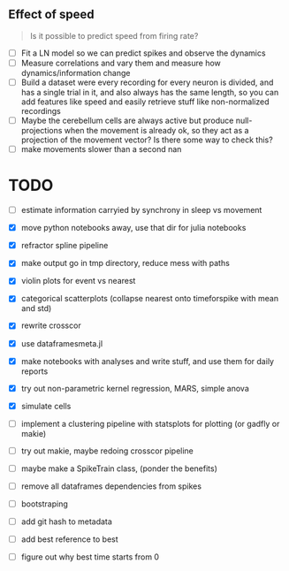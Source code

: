 ## Effect of speed

> Is it possible to predict speed from firing rate?

- [ ] Fit a LN model so we can predict spikes and observe the dynamics
- [ ] Measure correlations and vary them and measure how dynamics/information change
- [ ] Build a dataset were every recording for every neuron is divided, and has a single trial in it, and also always has the same length, so you can add features like speed and easily retrieve stuff like non-normalized recordings
- [ ] Maybe the cerebellum cells are always active but produce null-projections when the movement is already ok, so they act as a projection of the movement vector? Is there some way to check this?
- [ ] make movements slower than a second nan

# TODO

- [ ] estimate information carryied by synchrony in sleep vs movement

- [x] move python notebooks away, use that dir for julia notebooks
- [x] refractor spline pipeline
- [x] make output go in tmp directory, reduce mess with paths
- [x] violin plots for event vs nearest
- [x] categorical scatterplots (collapse nearest onto timeforspike with mean and std)
- [x] rewrite crosscor
- [x] use dataframesmeta.jl
- [x] make notebooks with analyses and write stuff, and use them for daily reports

- [x] try out non-parametric kernel regression, MARS, simple anova
- [x] simulate cells

- [ ] implement a clustering pipeline with statsplots for plotting (or gadfly or makie)

- [ ] try out makie, maybe redoing crosscor pipeline

- [ ] maybe make a SpikeTrain class, (ponder the benefits)
- [ ] remove all dataframes dependencies from spikes

- [ ] bootstraping 

- [ ] add git hash to metadata

- [ ] add best reference to best
- [ ] figure out why best time starts from 0
